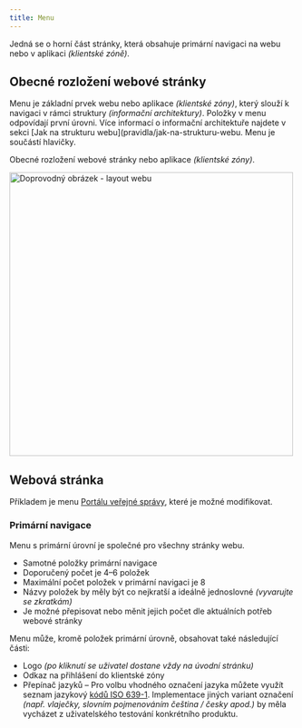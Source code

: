 ```yaml
---
title: Menu
---
```


Jedná se o horní část stránky, která obsahuje primární navigaci na webu nebo v aplikaci *(klientské zóně)*.

## Obecné rozložení webové stránky
Menu je základní prvek webu nebo aplikace *(klientské zóny)*, který slouží k navigaci v rámci struktury *(informační architektury)*. Položky v menu odpovídají první úrovni. Více informací o informační architektuře najdete v sekci [Jak na strukturu webu](pravidla/jak-na-strukturu-webu. Menu je součástí hlavičky.

Obecné rozložení webové stránky nebo aplikace *(klientské zóny)*.

<img src="/_media/showcase/footer.png" width="500" alt="Doprovodný obrázek - layout webu"/>  

## Webová stránka

Příkladem je menu [Portálu veřejné správy](https://www.gov.cz), které je možné modifikovat.

### Primární navigace

Menu s primární úrovní je společné pro všechny stránky webu.

- Samotné položky primární navigace
- Doporučený počet je 4–6 položek
- Maximální počet položek v primární navigaci je 8
- Názvy položek by měly být co nejkratší a ideálně jednoslovné *(vyvarujte se zkratkám)*
- Je možné přepisovat nebo měnit jejich počet dle aktuálních potřeb webové stránky

Menu může, kromě položek primární úrovně, obsahovat také následující části:

- Logo *(po kliknutí se uživatel dostane vždy na úvodní stránku)*
- Odkaz na přihlášení do klientské zóny
- Přepínač jazyků –⁠ Pro volbu vhodného označení jazyka můžete využít seznam jazykový [kódů ISO 639-1](https://cs.wikipedia.org/wiki/Seznam_k%C3%B3d%C5%AF_ISO_639-1 'Externí odkaz na Wikipedii'). Implementace jiných variant označení *(např. vlaječky, slovním pojmenováním  čeština / česky apod.)* by měla vycházet z uživatelského testování konkrétního produktu.
